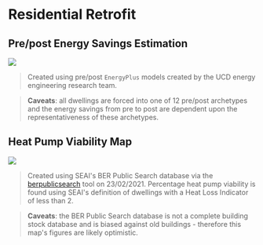 # Residential Retrofit

## Pre/post Energy Savings Estimation

<div class='tableauPlaceholder' id='viz1613582902932' style='position: relative'>
    <noscript>
        <a href='#'>
            <img alt=' '
                src='https:&#47;&#47;public.tableau.com&#47;static&#47;images&#47;Re&#47;ResiDemandRetrofitted&#47;Sheet1&#47;1_rss.png'
                style='border: none' />
        </a>
    </noscript>
    <object class='tableauViz' style='display:none;'>
        <param name='host_url' value='https%3A%2F%2Fpublic.tableau.com%2F' />
        <param name='embed_code_version' value='3' />
        <param name='site_root' value='' />
        <param name='name' value='ResiDemandRetrofitted&#47;Sheet1' />
        <param name='tabs' value='no' />
        <param name='toolbar' value='yes' />
        <param name='static_image'
            value='https:&#47;&#47;public.tableau.com&#47;static&#47;images&#47;Re&#47;ResiDemandRetrofitted&#47;Sheet1&#47;1.png' />
        <param name='animate_transition' value='yes' />
        <param name='display_static_image' value='yes' />
        <param name='display_spinner' value='yes' />
        <param name='display_overlay' value='yes' />
        <param name='display_count' value='yes' />
        <param name='language' value='en' />
        <param name='filter' value='publish=yes' />
    </object></div>
<script type='text/javascript'>
    var divElement = document.getElementById('viz1613582902932');
    var vizElement = divElement.getElementsByTagName('object')[0];
    vizElement.style.width = '100%';
    vizElement.style.height = (divElement.offsetWidth * 0.75) + 'px';
    var scriptElement = document.createElement('script');
    scriptElement.src = 'https://public.tableau.com/javascripts/api/viz_v1.js';
    vizElement.parentNode.insertBefore(scriptElement, vizElement);
</script>

> Created using pre/post `EnergyPlus` models created by the UCD energy engineering research team.

> **Caveats**: all dwellings are forced into one of 12 pre/post archetypes and the energy savings from pre to post are dependent upon the representativeness of these archetypes. 

## Heat Pump Viability Map

<div class='tableauPlaceholder' id='viz1614104925232' style='position: relative'><noscript><a href='#'><img alt=' '
                src='https:&#47;&#47;public.tableau.com&#47;static&#47;images&#47;Du&#47;DublinResidentialHeatPumpViabilityMap&#47;Map&#47;1_rss.png'
                style='border: none' /></a></noscript><object class='tableauViz' style='display:none;'>
        <param name='host_url' value='https%3A%2F%2Fpublic.tableau.com%2F' />
        <param name='embed_code_version' value='3' />
        <param name='site_root' value='' />
        <param name='name' value='DublinResidentialHeatPumpViabilityMap&#47;Map' />
        <param name='tabs' value='no' />
        <param name='toolbar' value='yes' />
        <param name='static_image'
            value='https:&#47;&#47;public.tableau.com&#47;static&#47;images&#47;Du&#47;DublinResidentialHeatPumpViabilityMap&#47;Map&#47;1.png' />
        <param name='animate_transition' value='yes' />
        <param name='display_static_image' value='yes' />
        <param name='display_spinner' value='yes' />
        <param name='display_overlay' value='yes' />
        <param name='display_count' value='yes' />
        <param name='language' value='en' />
        <param name='filter' value='publish=yes' /></object></div>
<script type='text/javascript'>
    var divElement = document.getElementById('viz1614104925232');
    var vizElement = divElement.getElementsByTagName('object')[0];
    vizElement.style.width = '100%';
    vizElement.style.height = (divElement.offsetWidth * 0.75) + 'px';
    var scriptElement = document.createElement('script');
    scriptElement.src = 'https://public.tableau.com/javascripts/api/viz_v1.js';
    vizElement.parentNode.insertBefore(scriptElement, vizElement);
</script>

> Created using SEAI's BER Public Search database via the [berpublicsearch](https://github.com/codema-dev/berpublicsearch) tool on 23/02/2021.  Percentage heat pump viability is found using SEAI's definition of dwellings with a Heat Loss Indicator of less than 2.

> **Caveats**: the BER Public Search database is not a complete building stock database and is biased against old buildings - therefore this map's figures are likely optimistic.  